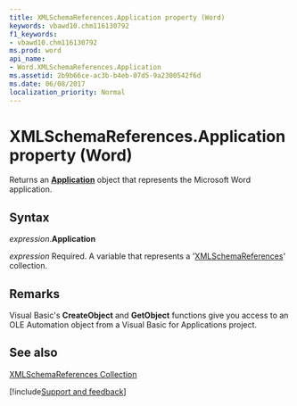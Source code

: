 ```yaml
---
title: XMLSchemaReferences.Application property (Word)
keywords: vbawd10.chm116130792
f1_keywords:
- vbawd10.chm116130792
ms.prod: word
api_name:
- Word.XMLSchemaReferences.Application
ms.assetid: 2b9b66ce-ac3b-b4eb-07d5-9a2300542f6d
ms.date: 06/08/2017
localization_priority: Normal
---
```



# XMLSchemaReferences.Application property (Word)

Returns an  **[Application](Word.Application.md)** object that represents the Microsoft Word application.


## Syntax

_expression_.**Application**

_expression_ Required. A variable that represents a '[XMLSchemaReferences](Word.XMLSchemaReferences.md)' collection.


## Remarks

Visual Basic's  **CreateObject** and **GetObject** functions give you access to an OLE Automation object from a Visual Basic for Applications project.


## See also


[XMLSchemaReferences Collection](Word.XMLSchemaReferences.md)

[!include[Support and feedback](~/includes/feedback-boilerplate.md)]